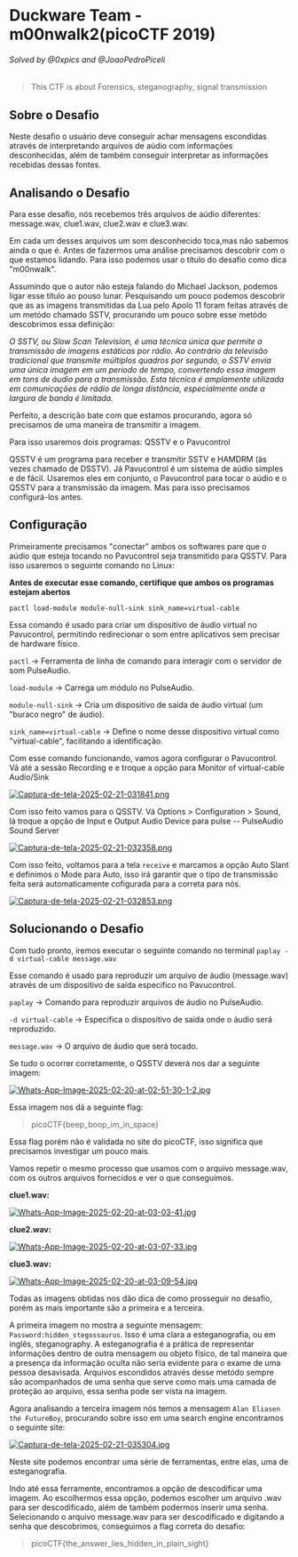 # Duckware Team - m00nwalk2(picoCTF 2019)

###### Solved by @0xpics and @JoaoPedroPiceli

> This CTF is about Forensics, steganography, signal transmission 

## Sobre o Desafio

Neste desafio o usuário deve conseguir achar mensagens escondidas através de interpretando arquivos de aúdio com informações desconhecidas, além de também conseguir interpretar as informações recebidas dessas fontes.

## Analisando o Desafio

Para esse desafio, nós recebemos três arquivos de aúdio diferentes: message.wav, clue1.wav, clue2.wav e clue3.wav.

Em cada um desses arquivos um som desconhecido toca,mas não sabemos ainda o que é. Antes de fazermos uma análise precisamos descobrir com o que estamos lidando. Para isso podemos usar o título do desafio como dica "m00nwalk".

Assumindo que o autor não esteja falando do Michael Jackson, podemos ligar esse título ao pouso lunar. Pesquisando um pouco podemos descobrir que as as imagens transmitidas da Lua pelo Apolo 11 foram feitas através de um metódo chamado SSTV, procurando um pouco sobre esse metódo descobrimos essa definição:

*O SSTV, ou Slow Scan Television, é uma técnica única que permite a transmissão de imagens estáticas por rádio. Ao contrário da televisão tradicional que transmite múltiplos quadros por segundo, o SSTV envia uma única imagem em um período de tempo, convertendo essa imagem em tons de áudio para a transmissão. Esta técnica é amplamente utilizada em comunicações de rádio de longa distância, especialmente onde a largura de banda é limitada.*

Perfeito, a descrição bate com que estamos procurando, agora só precisamos de uma maneira de transmitir a imagem.

Para isso usaremos dois programas: QSSTV e o Pavucontrol
 
QSSTV é um programa para receber e transmitir SSTV e HAMDRM (às vezes chamado de DSSTV). Já Pavucontrol é um sistema de aúdio simples e de fácil. Usaremos eles em conjunto, o Pavucontrol para tocar o aúdio e o QSSTV para a transmissão da imagem. Mas para isso precisamos configurá-los antes.

## Configuração

Primeiramente precisamos "conectar" ambos os softwares pare que o aúdio que esteja tocando no Pavucontrol seja transmitido para QSSTV. Para isso usaremos o seguinte comando no Linux:

**Antes de executar esse comando, certifique que ambos os programas estejam abertos**

`pactl load-module module-null-sink sink_name=virtual-cable`

Essa comando é usado para criar um dispositivo de áudio virtual no Pavucontrol, permitindo redirecionar o som entre aplicativos sem precisar de hardware físico.

`pactl` → Ferramenta de linha de comando para interagir com o servidor de som PulseAudio.

`load-module` → Carrega um módulo no PulseAudio.

`module-null-sink` → Cria um dispositivo de saída de áudio virtual (um "buraco negro" de áudio).

`sink_name=virtual-cable` → Define o nome desse dispositivo virtual como "virtual-cable", facilitando a identificação.

Com esse comando funcionando, vamos agora configurar o Pavucontrol. Vá até a sessão Recording e e troque a opção para Monitor of virtual-cable Audio/Sink

[![Captura-de-tela-2025-02-21-031841.png](https://i.postimg.cc/sDWZD6dj/Captura-de-tela-2025-02-21-031841.png)](https://postimg.cc/GHcpXjmV)

Com isso feito vamos para o QSSTV. Vá Options > Configuration > Sound, lá troque a opção de Input e Output Audio Device para pulse -- PulseAudio Sound Server

[![Captura-de-tela-2025-02-21-032358.png](https://i.postimg.cc/mDwsTFBN/Captura-de-tela-2025-02-21-032358.png)](https://postimg.cc/62yS0q7y)

Com isso feito, voltamos para a tela `receive` e marcamos a opção Auto Slant e definimos o Mode para Auto, isso irá garantir que o tipo de transmissão feita será automaticamente cofigurada para a correta para nós.

[![Captura-de-tela-2025-02-21-032853.png](https://i.postimg.cc/JzPY7ckh/Captura-de-tela-2025-02-21-032853.png)](https://postimg.cc/gxLHNh49)

## Solucionando o Desafio

Com tudo pronto, iremos executar o seguinte comando no terminal `paplay -d virtual-cable message.wav`

Esse comando é usado para reproduzir um arquivo de áudio (message.wav) através de um dispositivo de saída específico no Pavucontrol.

`paplay` → Comando para reproduzir arquivos de áudio no PulseAudio.

`-d virtual-cable` → Especifica o dispositivo de saída onde o áudio será reproduzido.

`message.wav` → O arquivo de áudio que será tocado.

Se tudo o ocorrer corretamente, o QSSTV deverá nos dar a seguinte imagem:

[![Whats-App-Image-2025-02-20-at-02-51-30-1-2.jpg](https://i.postimg.cc/zv23XQ8j/Whats-App-Image-2025-02-20-at-02-51-30-1-2.jpg)](https://postimg.cc/q6np1jth)

Essa imagem nos dá a seguinte flag:

>picoCTF{beep_boop_im_in_space}

Essa flag porém não é validada no site do picoCTF, isso significa que precisamos investigar um pouco mais.

Vamos repetir o mesmo processo que usamos com o arquivo message.wav, com os outros arquivos fornecidos e ver o que conseguimos.

**clue1.wav:**

[![Whats-App-Image-2025-02-20-at-03-03-41.jpg](https://i.postimg.cc/SRRN5GCz/Whats-App-Image-2025-02-20-at-03-03-41.jpg)](https://postimg.cc/QKL3K16X)

**clue2.wav:**

[![Whats-App-Image-2025-02-20-at-03-07-33.jpg](https://i.postimg.cc/BZ7vFdf5/Whats-App-Image-2025-02-20-at-03-07-33.jpg)](https://postimg.cc/fkXZnqLk)

**clue3.wav:**

[![Whats-App-Image-2025-02-20-at-03-09-54.jpg](https://i.postimg.cc/CK0MY0b0/Whats-App-Image-2025-02-20-at-03-09-54.jpg)](https://postimg.cc/21HNFPH9)

Todas as imagens obtidas nos dão dica de como prosseguir no desafio, porém as mais importante são a primeira e a terceira.

A primeira imagem no mostra a seguinte mensagem: `Password:hidden_stegossaurus`. Isso é uma clara a esteganografia, ou em inglês, steganography. A esteganografia é a prática de representar informações dentro de outra mensagem ou objeto físico, de tal maneira que a presença da informação oculta não seria evidente para o exame de uma pessoa desavisada. Arquivos escondidos através desse metódo sempre são acompanhados de uma senha que serve como mais uma camada de proteção ao arquivo, essa senha pode ser vista na imagem.

Agora analisando a terceira imagem nós temos a mensagem `Alan Eliasen the FutureBoy`, procurando sobre isso em uma search engine encontramos o seguinte site:

[![Captura-de-tela-2025-02-21-035304.jpg](https://i.postimg.cc/Bvy0bGKt/Captura-de-tela-2025-02-21-035304.jpg)](https://postimg.cc/DWqDpH5K)

Neste site podemos encontrar uma série de ferramentas, entre elas, uma de esteganografia.

Indo até essa ferramente, encontramos a opção de descodificar uma imagem. Ao escolhermos essa opção, podemos escolher um arquivo .wav para ser descodificado, além de também podermos inserir uma senha. Selecionando o arquivo message.wav para ser descodificado e digitando a senha que descobrimos, conseguimos a flag correta do desafio:

>picoCTF{the_answer_lies_hidden_in_plain_sight}
